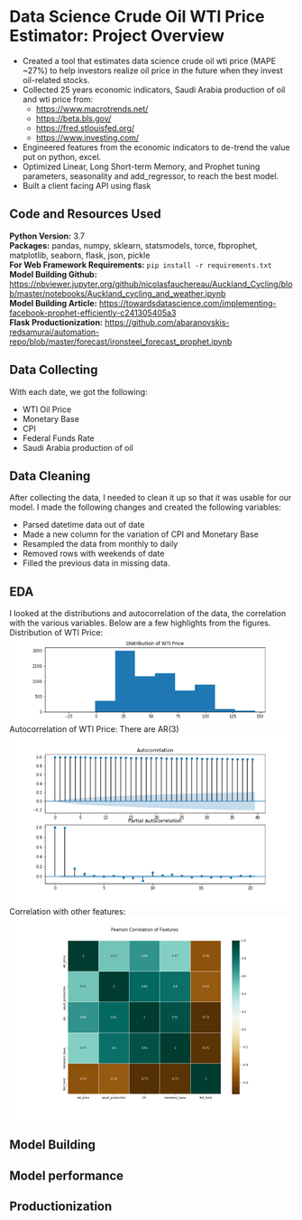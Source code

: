 # Data Science Crude Oil WTI Price Estimator: Project Overview
* Created a tool that estimates data science crude oil wti price (MAPE ~27\%) to help investors realize oil price in the future when they invest oil-related stocks.
* Collected 25 years economic indicators, Saudi Arabia production of oil and wti price from:
  * https://www.macrotrends.net/
  * https://beta.bls.gov/
  * https://fred.stlouisfed.org/
  * https://www.investing.com/
* Engineered features from the economic indicators to de-trend the value put on python, excel.
* Optimized Linear, Long Short-term Memory, and Prophet tuning parameters, seasonality and add_regressor, to reach the best model.
* Built a client facing API using flask

## Code and Resources Used
**Python Version:** 3.7  
**Packages:** pandas, numpy, sklearn, statsmodels, torce, fbprophet, matplotlib, seaborn, flask, json, pickle  
**For Web Framework Requirements:** `pip install -r requirements.txt`  
**Model Building Github:** https://nbviewer.jupyter.org/github/nicolasfauchereau/Auckland_Cycling/blob/master/notebooks/Auckland_cycling_and_weather.ipynb  
**Model Building Article:** https://towardsdatascience.com/implementing-facebook-prophet-efficiently-c241305405a3  
**Flask Productionization:** https://github.com/abaranovskis-redsamurai/automation-repo/blob/master/forecast/ironsteel_forecast_prophet.ipynb  

## Data Collecting
With each date, we got the following:
* WTI Oil Price
* Monetary Base
* CPI
* Federal Funds Rate
* Saudi Arabia production of oil

## Data Cleaning
After collecting the data, I needed to clean it up so that it was usable for our model. I made the following changes and created the following variables:
* Parsed datetime data out of date
* Made a new column for the variation of CPI and Monetary Base
* Resampled the data from monthly to daily
* Removed rows with weekends of date
* Filled the previous data in missing data.

## EDA
I looked at the distributions and autocorrelation of the data, the correlation with the various variables. Below are a few highlights from the figures.
Distribution of WTI Price:
![alt text](https://github.com/ILing82816/ds_oil_price_proj/blob/master/Figure/distribution_wti_price.png "distribution")
Autocorrelation of WTI Price: There are AR(3)
![alt text](https://github.com/ILing82816/ds_oil_price_proj/blob/master/Figure/ACF_PACF.png "ACF")
Correlation with other features:
![alt text](https://github.com/ILing82816/ds_oil_price_proj/blob/master/Figure/Features_corr.png "correlation")

## Model Building

## Model performance

## Productionization

